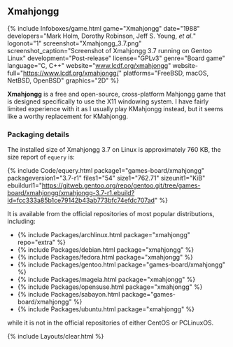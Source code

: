 ## Xmahjongg
{% include Infoboxes/game.html game="Xmahjongg" date="1988" developers="Mark Holm, Dorothy Robinson, Jeff S. Young, <i>et al.</i>" logonot="1" screenshot="Xmahjongg_3.7.png" screenshot_caption="Screenshot of Xmahjongg 3.7 running on Gentoo Linux" development="Post-release" license="GPLv3" genre="Board game" language="C, C++" website="www.lcdf.org/xmahjongg" website-full="https://www.lcdf.org/xmahjongg/" platforms="FreeBSD, macOS, NetBSD, OpenBSD" graphics="2D" %}

**Xmahjongg** is a free and open-source, cross-platform Mahjongg game that is designed specifically to use the X11 windowing system. I have fairly limited experience with it as I usually play KMahjongg instead, but it seems like a worthy replacement for KMahjongg. 

### Packaging details
The installed size of Xmahjongg 3.7 on Linux is approximately 760 KB, the size report of `equery` is:

{% include Code/equery.html package1="games-board/xmahjongg" packageversion1="3.7-r1" files1="54" size1="762.71" sizeunit1="KiB" ebuildurl1="https://gitweb.gentoo.org/repo/gentoo.git/tree/games-board/xmahjongg/xmahjongg-3.7-r1.ebuild?id=fcc333a85b1ce79142b43ab773bfc74efdc707ad" %}

It is available from the official repositories of most popular distributions, including:

* {% include Packages/archlinux.html package="xmahjongg" repo="extra" %}
* {% include Packages/debian.html package="xmahjongg" %}
* {% include Packages/fedora.html package="xmahjongg" %}
* {% include Packages/gentoo.html package="games-board/xmahjongg" %}
* {% include Packages/mageia.html package="xmahjongg" %}
* {% include Packages/opensuse.html package="xmahjongg" %}
* {% include Packages/sabayon.html package="games-board/xmahjongg" %}
* {% include Packages/ubuntu.html package="xmahjongg" %}

while it is not in the official repositories of either CentOS or PCLinuxOS.

{% include Layouts/clear.html %}
